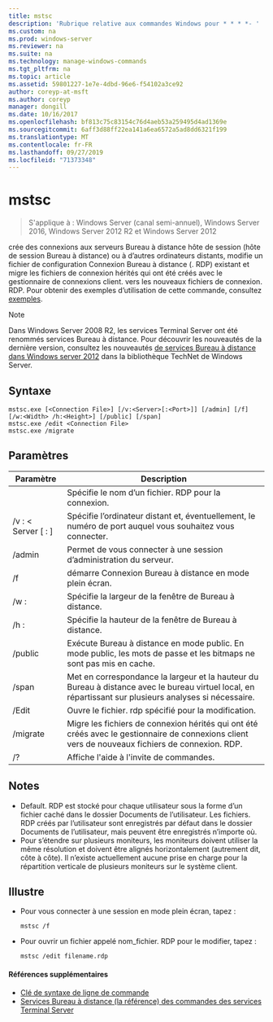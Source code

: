```yaml
---
title: mstsc
description: 'Rubrique relative aux commandes Windows pour * * * *- '
ms.custom: na
ms.prod: windows-server
ms.reviewer: na
ms.suite: na
ms.technology: manage-windows-commands
ms.tgt_pltfrm: na
ms.topic: article
ms.assetid: 59801227-1e7e-4dbd-96e6-f54102a3ce92
author: coreyp-at-msft
ms.author: coreyp
manager: dongill
ms.date: 10/16/2017
ms.openlocfilehash: bf813c75c83154c76d4aeb53a259495d4ad1369e
ms.sourcegitcommit: 6aff3d88ff22ea141a6ea6572a5ad8dd6321f199
ms.translationtype: MT
ms.contentlocale: fr-FR
ms.lasthandoff: 09/27/2019
ms.locfileid: "71373348"
---
```

# <a name="mstsc"></a>mstsc

>S'applique à : Windows Server (canal semi-annuel), Windows Server 2016, Windows Server 2012 R2 et Windows Server 2012

crée des connexions aux serveurs Bureau à distance hôte de session (hôte de session Bureau à distance) ou à d’autres ordinateurs distants, modifie un fichier de configuration Connexion Bureau à distance (. RDP) existant et migre les fichiers de connexion hérités qui ont été créés avec le gestionnaire de connexions client. vers les nouveaux fichiers de connexion. RDP.
Pour obtenir des exemples d’utilisation de cette commande, consultez [exemples](#BKMK_examples).
> [!NOTE]
> Dans Windows Server 2008 R2, les services Terminal Server ont été renommés services Bureau à distance. Pour découvrir les nouveautés de la dernière version, consultez les nouveautés [de services Bureau à distance dans Windows server 2012](https://technet.microsoft.com/library/hh831527) dans la bibliothèque TechNet de Windows Server.

## <a name="syntax"></a>Syntaxe
```
mstsc.exe [<Connection File>] [/v:<Server>[:<Port>]] [/admin] [/f] [/w:<Width> /h:<Height>] [/public] [/span]
mstsc.exe /edit <Connection File>
mstsc.exe /migrate
```

## <a name="parameters"></a>Paramètres

|        Paramètre        |                                                         Description                                                         |
|-------------------------|-----------------------------------------------------------------------------------------------------------------------------|
|    <Connection File>    |                                   Spécifie le nom d’un fichier. RDP pour la connexion.                                    |
|   /v : < Server [ : <Port>]   |                Spécifie l’ordinateur distant et, éventuellement, le numéro de port auquel vous souhaitez vous connecter.                 |
|         /admin          |                                   Permet de vous connecter à une session d’administration du serveur.                                   |
|           /f            |                                    démarre Connexion Bureau à distance en mode plein écran.                                    |
|       /w : <Width>        |                                      Spécifie la largeur de la fenêtre de Bureau à distance.                                      |
|       /h : <Height>       |                                     Spécifie la hauteur de la fenêtre de Bureau à distance.                                      |
|         /public         |                  Exécute Bureau à distance en mode public. En mode public, les mots de passe et les bitmaps ne sont pas mis en cache.                  |
|          /span          | Met en correspondance la largeur et la hauteur du Bureau à distance avec le bureau virtuel local, en répartissant sur plusieurs analyses si nécessaire. |
| /Edit <Connection File> |                                         Ouvre le fichier. rdp spécifié pour la modification.                                          |
|        /migrate         |       Migre les fichiers de connexion hérités qui ont été créés avec le gestionnaire de connexions client vers de nouveaux fichiers de connexion. RDP.       |
|           /?            |                                            Affiche l'aide à l'invite de commandes.                                             |

## <a name="remarks"></a>Notes
-   Default. RDP est stocké pour chaque utilisateur sous la forme d’un fichier caché dans le dossier Documents de l’utilisateur. Les fichiers. RDP créés par l’utilisateur sont enregistrés par défaut dans le dossier Documents de l’utilisateur, mais peuvent être enregistrés n’importe où.
-   Pour s’étendre sur plusieurs moniteurs, les moniteurs doivent utiliser la même résolution et doivent être alignés horizontalement (autrement dit, côte à côte). Il n’existe actuellement aucune prise en charge pour la répartition verticale de plusieurs moniteurs sur le système client.

## <a name="BKMK_examples"></a>Illustre
-   Pour vous connecter à une session en mode plein écran, tapez :
    ```
    mstsc /f
    ```
-   Pour ouvrir un fichier appelé nom_fichier. RDP pour le modifier, tapez :
    ```
    mstsc /edit filename.rdp
    ```

#### <a name="additional-references"></a>Références supplémentaires
-   [Clé de syntaxe de ligne de commande](command-line-syntax-key.md)
-   [Services Bureau à distance &#40;la référence&#41; des commandes des services Terminal Server](remote-desktop-services-terminal-services-command-reference.md)
